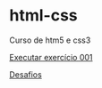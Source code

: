 # html-css
 Curso de htm5 e css3

 <a href="https://https://kasanys.github.io/html-css/exercicios/ex001/index.html">Executar exercício 001</a>

 <a href="https://https://kasanys.github.io/html-css/desáfios/d1/index.html">Desafios</a>